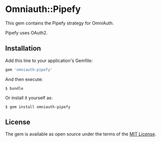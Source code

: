 # Omniauth::Pipefy

This gem contains the Pipefy strategy for OmniAuth.

Pipefy uses OAuth2.

## Installation

Add this line to your application's Gemfile:

```ruby
gem 'omniauth-pipefy'
```

And then execute:

    $ bundle

Or install it yourself as:

    $ gem install omniauth-pipefy

## License

The gem is available as open source under the terms of the [MIT License](http://opensource.org/licenses/MIT).

